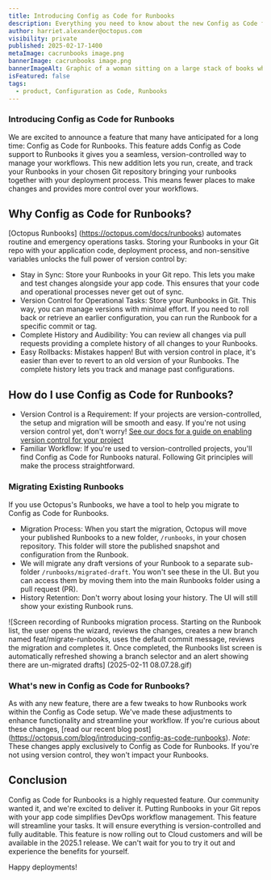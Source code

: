 ```yaml
---
title: Introducing Config as Code for Runbooks
description: Everything you need to know about the new Config as Code for Runbooks
author: harriet.alexander@octopus.com
visibility: private
published: 2025-02-17-1400
metaImage: cacrunbooks image.png
bannerImage: cacrunbooks image.png
bannerImageAlt: Graphic of a woman sitting on a large stack of books while working on laptop, surrounded by large, 3 dimensional curly braces
isFeatured: false
tags: 
  - product, Configuration as Code, Runbooks
---
```


### Introducing Config as Code for Runbooks
We are excited to announce a feature that many have anticipated for a long time: Config as Code for Runbooks. This feature adds Config as Code support to Runbooks it gives you a seamless, version-controlled way to manage your workflows. This new addition lets you run, create, and track your Runbooks in your chosen Git repository bringing your runbooks together with your deployment process. This means fewer places to make changes and provides more control over your workflows. 

## Why Config as Code for Runbooks?

[Octopus Runbooks] (https://octopus.com/docs/runbooks) automates routine and emergency operations tasks. Storing your Runbooks in your Git repo with your application code, deployment process, and non-sensitive variables unlocks the full power of version control by:
* Stay in Sync: Store your Runbooks in your Git repo. This lets you make and test changes alongside your app code. This ensures that your code and operational processes never get out of sync.
* Version Control for Operational Tasks: Store your Runbooks in Git. This way, you can manage versions with minimal effort. If you need to roll back or retrieve an earlier configuration, you can run the Runbook for a specific commit or tag.
* Complete History and Audibility: You can review all changes via pull requests providing a complete history of all changes to your Runbooks.
* Easy Rollbacks: Mistakes happen! But with version control in place, it's easier than ever to revert to an old version of your Runbooks. The complete history lets you track and manage past configurations.

## How do I use Config as Code for Runbooks?
* Version Control is a Requirement: If your projects are version-controlled, the setup and migration will be smooth and easy. If you're not using version control yet, don't worry! [See our docs for a guide on enabling version control for your project](https://octopus.com/docs/projects/version-control/converting)
* Familiar Workflow: If you're used to version-controlled projects, you'll find Config as Code for Runbooks natural. Following Git principles will make the process straightforward.

### Migrating Existing Runbooks
If you use Octopus's Runbooks, we have a tool to help you migrate to Config as Code for Runbooks.
* Migration Process: When you start the migration, Octopus will move your published Runbooks to a new folder, `/runbooks`, in your chosen repository. This folder will store the published snapshot and configuration from the Runbook.
* We will migrate any draft versions of your Runbook to a separate sub-folder `/runbooks/migrated-draft`. You won't see these in the UI. But you can access them by moving them into the main Runbooks folder using a pull request (PR).
* History Retention: Don't worry about losing your history. The UI will still show your existing Runbook runs.

![Screen recording of Runbooks migration process. Starting on the Runbook list, the user opens the wizard, reviews the changes, creates a new branch named feat/migrate-runbooks, uses the default commit message, reviews the migration and completes it. Once completed, the Runbooks list screen is automatically refreshed showing a branch selector and an alert showing there are un-migrated drafts] (2025-02-11 08.07.28.gif) 

### What's new in Config as Code for Runbooks?
As with any new feature, there are a few tweaks to how Runbooks work within the Config as Code setup. We've made these adjustments to enhance functionality and streamline your workflow. If you're curious about these changes, [read our recent blog post] (https://octopus.com/blog/introducing-config-as-code-runbooks).
*Note*: These changes apply exclusively to Config as Code for Runbooks. If you're not using version control, they won't impact your Runbooks.

## Conclusion

Config as Code for Runbooks is a highly requested feature. Our community wanted it, and we're excited to deliver it. Putting Runbooks in your Git repos with your app code simplifies DevOps workflow management. This feature will streamline your tasks. It will ensure everything is version-controlled and fully auditable.
This feature is now rolling out to Cloud customers and will be available in the 2025.1 release. We can't wait for you to try it out and experience the benefits for yourself.

Happy deployments!
